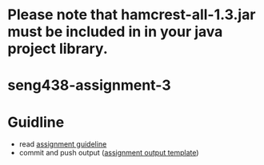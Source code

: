 # Please note that hamcrest-all-1.3.jar must be included in in your java project library.

# seng438-assignment-3

# Guidline
- read [assignment guideline](seng438-assignment-3.md) 
- commit and push output ([assignment output template](seng438-assignment-3--report-template.md))

